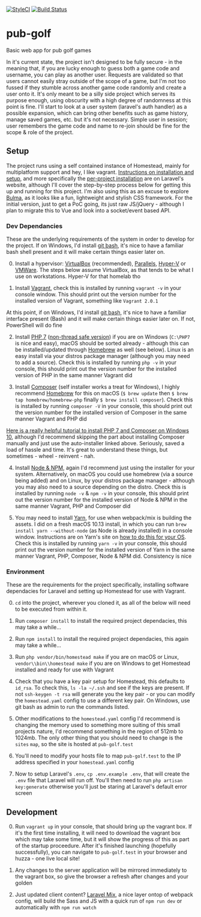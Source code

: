 [![StyleCI](https://styleci.io/repos/126613560/shield?branch=master&style=flat)](https://styleci.io/repos/126613560)
[![Build Status](https://semaphoreci.com/api/v1/othyn/pub-golf/branches/master/shields_badge.svg)](https://semaphoreci.com/othyn/pub-golf)

# pub-golf
Basic web app for pub golf games

In it's current state, the project isn't designed to be fully secure - in the meaning that, if you are lucky enough to guess both a game code and username, you can play as another user. Requests are validated so that users cannot easily stray outside of the scope of a game, but I'm not too fussed if they stumble across another game code randomly and create a user onto it. It's only meant to be a silly side project which serves its purpose enough, using obscurity with a high degree of randomness at this point is fine. I'll start to look at a user system (laravel's auth handler) as a possible expansion, which can bring other benefits such as game history, manage saved games, etc. but it's not necessary. Simple user in session; user remembers the game code and name to re-join should be fine for the scope & role of the project.

## Setup
The project runs using a self contained instance of Homestead, mainly for multiplatform support and hey, I like vagrant. [Instructions on installation and setup](https://laravel.com/docs/5.6/homestead), and more specifically the [per-project installation](https://laravel.com/docs/5.6/homestead#per-project-installation) are on Laravel's website, although I'll cover the step-by-step process below for getting this up and running for this project. I'm also using this as an excuse to explore [Bulma](https://bulma.io/), as it looks like a fun, lightweight and stylish CSS framework. For the initial version, just to get a PoC going, its just raw JS/jQuery - although I plan to migrate this to Vue and look into a socket/event based API.

### Dev Dependancies
These are the underlying requirements of the system in order to develop for the project. If on Windows, I'd install [git bash](https://git-scm.com/download/win), it's nice to have a familiar bash shell present and it will make certain things easier later on.

0. Install a hypervisor: [VirtualBox](https://www.virtualbox.org/wiki/Downloads) (recommended), [Parallels](https://www.parallels.com/products/desktop/), [Hyper-V](https://docs.microsoft.com/en-us/virtualization/hyper-v-on-windows/quick-start/enable-hyper-v) or [VMWare](https://www.vmware.com/). The steps below assume VirtualBox, as that tends to be what I use on workstations. Hyper-V for that homelab tho

1. Install [Vagrant](https://www.vagrantup.com/downloads.html), check this is installed by running `vagrant -v` in your console window. This should print out the version number for the installed version of Vagrant, something like `Vagrant 2.0.1`

At this point, if on Windows, I'd install [git bash](https://git-scm.com/download/win), it's nice to have a familiar interface present (Bash) and it will make certain things easier later on. If not, PowerShell will do fine

2. Install [PHP 7](http://windows.php.net/download/) ([non-thread safe version](http://stackoverflow.com/questions/1623914/what-is-thread-safe-or-non-thread-safe-in-php)) if you are on Windows (`C:\PHP7` is nice and easy), macOS should be sorted already - although this can be installed/updated through [Homebrew](https://brew.sh/) as well (see below). Linux is an easy install via your distros package manager (although you may need to add a source). Check this is installed by running `php -v` in your console, this should print out the version number for the installed version of PHP in the same manner Vagrant did

3. Install [Composer](https://getcomposer.org/download/) (self installer works a treat for Windows), I highly recommend [Homebrew](https://brew.sh/) for this on macOS (`$ brew update` then `$ brew tap homebrew/homebrew-php` finally `$ brew install composer`). Check this is installed by running `composer -V` in your console, this should print out the version number for the installed version of Composer in the same manner Vagrant and PHP did

[Here is a really helpful tutorial to install PHP 7 and Composer on Windows 10](http://kizu514.com/blog/install-php7-and-composer-on-windows-10/), although I'd recommend skipping the part about installing Composer manually and just use the auto-installer linked above. Seriously, saved a load of hassle and time. It's great to understand these things, but sometimes - wheel - reinvent - nah.

4. Install [Node & NPM](https://nodejs.org/en/download/), again I'd recommend just using the installer for your system. Alternatively, on macOS you could use homebrew (via a source being added) and on Linux, by your distros package manager - although you may also need to a source depending on the distro. Check this is installed by running `node -v` & `npm -v` in your console, this should print out the version number for the installed version of Node & NPM in the same manner Vagrant, PHP and Composer did

5. You may need to install [Yarn](https://yarnpkg.com/en/), for use when webpack/mix is building the assets. I did on a fresh macOS 10.13 install, in which you can run `brew install yarn --without-node` (as Node is already installed) in a console window. Instructions are on Yarn's site on [how to do this for your OS](https://yarnpkg.com/en/docs/install). Check this is installed by running `yarn -v` in your console, this should print out the version number for the installed version of Yarn in the same manner Vagrant, PHP, Composer, Node & NPM did. Consistency is nice

### Environment
These are the requirements for the project specifically, installing software dependacies for Laravel and setting up Homestead for use with Vagrant.

0. `cd` into the project, wherever you cloned it, as all of the below will need to be executed from within it.

1. Run `composer install` to install the required project dependacies, this may take a while...

2. Run `npm install` to install the required project dependacies, this again may take a while...

3. Run `php vendor/bin/homestead make` if you are on macOS or Linux, `vendor\\bin\\homestead make` if you are on Windows to get Homestead installed and ready for use with Vagrant

4. Check that you have a key pair setup for Homestead, this defaults to `id_rsa`. To check this, `ls -la ~/.ssh` and see if the keys are present. If not `ssh-keygen -t rsa` will generate you the key pair - or you can modify the `homestead.yaml` config to use a different key pair. On Windows, use git bash as admin to run the commands listed.

5. Other modifications to the `homestead.yaml` config I'd recommend is changing the memory used to something more suiting of this small projects nature, I'd recommend something in the region of 512mb to 1024mb. The only other thing that you should need to change is the `sites` `map`, so the site is hosted at `pub-golf.test`

6. You'll need to modify your hosts file to map `pub-golf.test` to the IP address specified in your `homestead.yaml` config

7. Now to setup Laravel's `.env`, `cp .env.example .env`, that will create the `.env` file that Laravel will run off. You'll then need to run `php artisan key:generate` otherwise you'll just be staring at Laravel's default error screen

## Development

0. Run `vagrant up` in your console, that should bring up the vagrant box. If it's the first time installing, it will need to download the vagrant box which may take some time, but it will show the progress of this as part of the startup proceedure. After it's finished launching (hopefully successfully), you can navigate to `pub-golf.test` in your browser and huzza - one live local site!

1. Any changes to the server application will be mirrored immediately to the vagrant box, so give the browser a refresh after changes and your golden

2. Just updated client content? [Laravel Mix](https://laravel.com/docs/5.6/mix), a nice layer ontop of webpack config, will build the Sass and JS with a quick run of `npm run dev` or automatically with `npm run watch`
